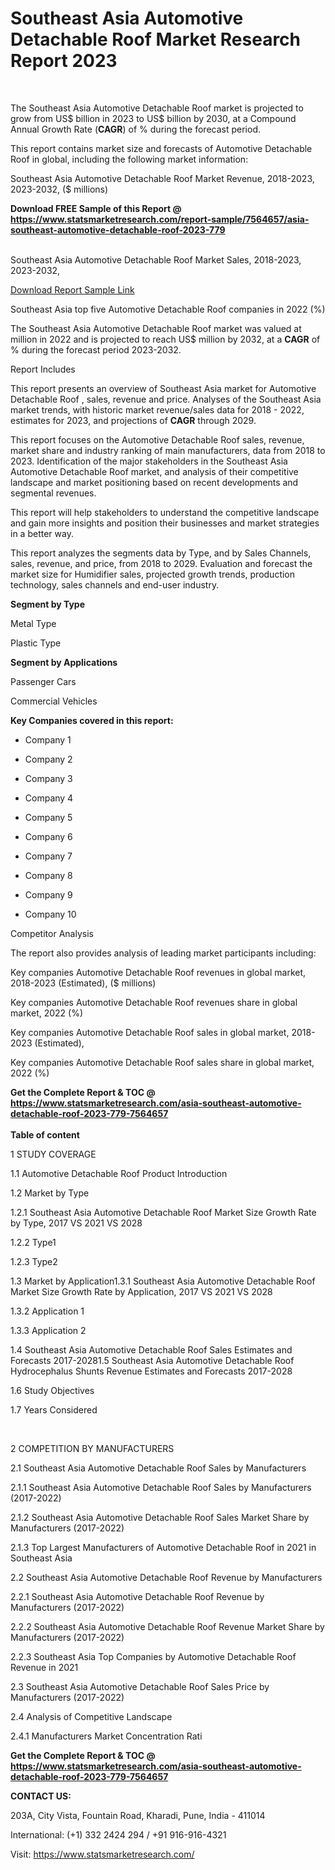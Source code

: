<h1>Southeast Asia Automotive Detachable Roof Market Research Report 2023</h1><br/><p>The Southeast Asia Automotive Detachable Roof market is projected to grow from US$ billion in 2023 to US$ billion by 2030, at a Compound Annual Growth Rate (<strong>CAGR</strong>) of % during the forecast period.</p><p>
 
 This report contains market size and forecasts of Automotive Detachable Roof in global, including the following market information:</p><p>
 
 Southeast Asia Automotive Detachable Roof Market Revenue, 2018-2023, 2023-2032, ($ millions)</p><div><b>Download FREE Sample of this Report @ <a href="https://www.statsmarketresearch.com/download-free-sample/7564657/asia-southeast-automotive-detachable-roof-2023-779">https://www.statsmarketresearch.com/report-sample/7564657/asia-southeast-automotive-detachable-roof-2023-779</a></b></div><br><p>
 
 Southeast Asia Automotive Detachable Roof Market Sales, 2018-2023, 2023-2032,</p><p><a href="https://www.statsmarketresearch.com/download-free-sample/7564657/asia-southeast-automotive-detachable-roof-2023-779">Download Report Sample Link</a></p><p>
 
 Southeast Asia top five Automotive Detachable Roof companies in 2022 (%)</p><p>
 
 The Southeast Asia Automotive Detachable Roof market was valued at million in 2022 and is projected to reach US$ million by 2032, at a <strong>CAGR</strong> of % during the forecast period 2023-2032.</p><p>
 
 Report Includes</p><p>
 
 This report presents an overview of Southeast Asia market for Automotive Detachable Roof , sales, revenue and price. Analyses of the Southeast Asia market trends, with historic market revenue/sales data for 2018 - 2022, estimates for 2023, and projections of <strong>CAGR</strong> through 2029.</p><p>
 
 This report focuses on the Automotive Detachable Roof sales, revenue, market share and industry ranking of main manufacturers, data from 2018 to 2023. Identification of the major stakeholders in the Southeast Asia Automotive Detachable Roof market, and analysis of their competitive landscape and market positioning based on recent developments and segmental revenues.</p><p>
 
 This report will help stakeholders to understand the competitive landscape and gain more insights and position their businesses and market strategies in a better way.</p><p>
 
 This report analyzes the segments data by Type, and by Sales Channels, sales, revenue, and price, from 2018 to 2029. Evaluation and forecast the market size for Humidifier sales, projected growth trends, production technology, sales channels and end-user industry.</p><p>
 
  <strong>Segment by Type</strong></p><p>
 
 Metal Type</p><p>Plastic Type</p><p>
 
 <strong> Segment <strong><strong>by Applications</strong></strong></strong></p><p>
 
 Passenger Cars</p><p>Commercial Vehicles</p><p><strong>Key Companies covered in this report:</strong></p><p>
 
 </p><ul><p></p><li>Company 1</li><p></p><li>Company 2</li><p></p><li>Company 3</li><p></p><li>Company 4</li><p></p><li>Company 5</li><p></p><li>Company 6</li><p></p><li>Company 7</li><p></p><li>Company 8</li><p></p><li>Company 9</li><p></p><li>Company 10</li><p></p></ul><p>Competitor Analysis</p><p>
 
 The report also provides analysis of leading market participants including:</p><p>
 
 Key companies Automotive Detachable Roof revenues in global market, 2018-2023 (Estimated), ($ millions)</p><p>
 
 Key companies Automotive Detachable Roof revenues share in global market, 2022 (%)</p><p>
 
 Key companies Automotive Detachable Roof sales in global market, 2018-2023 (Estimated),</p><p>
 
 Key companies Automotive Detachable Roof sales share in global market, 2022 (%)</p><div><b>Get the Complete Report & TOC @ <a href="https://www.statsmarketresearch.com/asia-southeast-automotive-detachable-roof-2023-779-7564657">https://www.statsmarketresearch.com/asia-southeast-automotive-detachable-roof-2023-779-7564657</a></b></div><br><b>Table of content</b><p>1 STUDY COVERAGE<br />
 
 1.1 Automotive Detachable Roof Product Introduction<br />
 
 1.2 Market by Type<br />
 
 1.2.1 Southeast Asia Automotive Detachable Roof Market Size Growth Rate by Type, 2017 VS 2021 VS 2028<br />
 
 1.2.2 Type1<br />
 
 1.2.3 Type2<br />
 
 1.3 Market by Application1.3.1 Southeast Asia Automotive Detachable Roof Market Size Growth Rate by Application, 2017 VS 2021 VS 2028<br />
 
 1.3.2 Application 1<br />
 
 1.3.3 Application 2<br />
 
 1.4 Southeast Asia Automotive Detachable Roof Sales Estimates and Forecasts 2017-20281.5 Southeast Asia Automotive Detachable Roof Hydrocephalus Shunts Revenue Estimates and Forecasts 2017-2028<br />
 
 1.6 Study Objectives<br />
 
 1.7 Years Considered<br />
 
 <br />
 
 2 COMPETITION BY MANUFACTURERS<br />
 
 2.1 Southeast Asia Automotive Detachable Roof Sales by Manufacturers<br />
 
 2.1.1 Southeast Asia Automotive Detachable Roof Sales by Manufacturers (2017-2022)<br />
 
 2.1.2 Southeast Asia Automotive Detachable Roof Sales Market Share by Manufacturers (2017-2022)<br />
 
 2.1.3 Top Largest Manufacturers of Automotive Detachable Roof in 2021 in Southeast Asia<br />
 
 2.2 Southeast Asia Automotive Detachable Roof Revenue by Manufacturers<br />
 
 2.2.1 Southeast Asia Automotive Detachable Roof Revenue by Manufacturers (2017-2022)<br />
 
 2.2.2 Southeast Asia Automotive Detachable Roof Revenue Market Share by Manufacturers (2017-2022)<br />
 
 2.2.3 Southeast Asia Top Companies by Automotive Detachable Roof Revenue in 2021<br />
 
 2.3 Southeast Asia Automotive Detachable Roof Sales Price by Manufacturers (2017-2022)<br />
 
 2.4 Analysis of Competitive Landscape<br />
 
 2.4.1 Manufacturers Market Concentration Rati<br><div><b>Get the Complete Report & TOC @ <a href="https://www.statsmarketresearch.com/asia-southeast-automotive-detachable-roof-2023-779-7564657">https://www.statsmarketresearch.com/asia-southeast-automotive-detachable-roof-2023-779-7564657</a></b></div></p>
 
 <b>CONTACT US:</b><br>
 
 203A, City Vista, Fountain Road, Kharadi, Pune, India - 411014 <br>
 
 International: (+1) 332 2424 294 / +91 916-916-4321<br>
 
 Visit: <a href="https://www.statsmarketresearch.com/">https://www.statsmarketresearch.com/</a>
 
 <br>